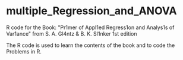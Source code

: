 # multiple_Regression_and_ANOVA

R code for the Book: 
"Pr1mer of Appl1ed Regress1on and Analys1s of Var1ance" from
S. A. Gl4ntz & B. K. Sl1nker
1st edition

The R code is used to learn the contents of the book and to code the Problems in R.
